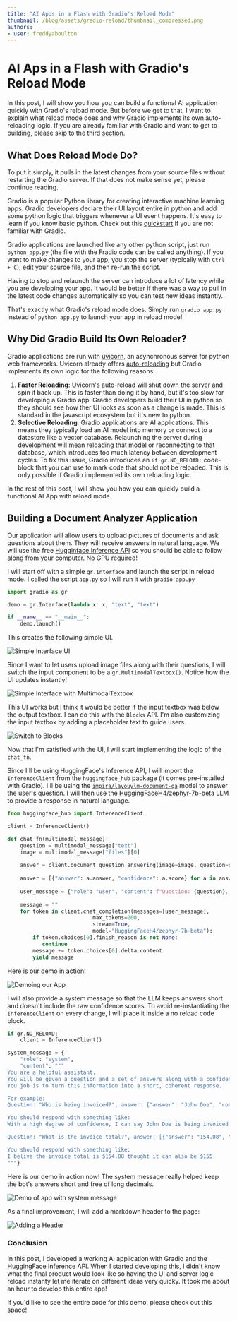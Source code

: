 ```yaml
---
title: "AI Apps in a Flash with Gradio's Reload Mode"
thumbnail: /blog/assets/gradio-reload/thumbnail_compressed.png
authors:
- user: freddyaboulton
---
```


# AI Aps in a Flash with Gradio's Reload Mode

In this post, I will show you how you can build a functional AI application quickly with Gradio's reload mode. But before we get to that, I want to explain what reload mode does and why Gradio implements its own auto-reloading logic. If you are already familiar with Gradio and want to get to building, please skip to the third [section](#building-a-document-analyzer-application).

## What Does Reload Mode Do?

To put it simply, it pulls in the latest changes from your source files without restarting the Gradio server. If that does not make sense yet, please continue reading.

Gradio is a popular Python library for creating interactive machine learning apps.
Gradio developers declare their UI layout entire in python and add some python logic that triggers whenever a UI event happens. It's easy to learn if you know basic python. Check out this [quickstart](https://www.gradio.app/guides/quickstart) if you are not familiar with Gradio.

Gradio applications are launched like any other python script, just run `python app.py` (the file with the Fradio code can be called anything). If you want to make changes to your app, you stop the server (typically with `Ctrl + C`), edit your source file, and then re-run the script.

Having to stop and relaunch the server can introduce a lot of latency while you are developing your app. It would be better if there was a way to pull in the latest code changes automatically so you can test new ideas instantly.

That's exactly what Gradio's reload mode does. Simply run `gradio app.py` instead of `python app.py` to launch your app in reload mode!

## Why Did Gradio Build Its Own Reloader?

Gradio applications are run with [uvicorn](https://www.uvicorn.org/), an asynchronous server for python web frameworks. Uvicorn already offers [auto-reloading](https://www.uvicorn.org/) but Gradio implements its own logic for the following reasons:

1. **Faster Reloading**: Uvicorn's auto-reload will shut down the server and spin it back up. This is faster than doing it by hand, but it's too slow for developing a Gradio app. Gradio developers build their UI in python so they should see how ther UI looks as soon as a change is made. This is standard in the javascript ecosystem but it's new to python. 
2. **Selective Reloading**: Gradio applications are AI applications. This means they typically load an AI model into memory or connect to a datastore like a vector database. Relaunching the server during development will mean reloading that model or reconnecting to that database, which introduces too much latency between development cycles. To fix this issue, Gradio introduces an `if gr.NO_RELOAD:` code-block that you can use to mark code that should not be reloaded. This is only possible if Gradio implemented its own reloading logic.

In the rest of this post, I will show you how you can quickly build a functional AI App with reload mode. 

## Building a Document Analyzer Application

Our application will allow users to upload pictures of documents and ask questions about them. They will receive answers in natural language. We will use the free [Hugginface Inference API](https://huggingface.co/docs/huggingface_hub/guides/inference) so you should be able to follow along from your computer. No GPU required!

I will start off with a simple `gr.Interface` and launch the script in reload mode. I called the script `app.py` so I will run it with `gradio app.py`

```python
import gradio as gr

demo = gr.Interface(lambda x: x, "text", "text")

if __name__ == "__main__":
    demo.launch()
```

This creates the following simple UI.

![Simple Interface UI](https://huggingface.co/datasets/huggingface/documentation-images/resolve/main/gradio-reload/starting-demo.png)

Since I want to let users upload image files along with their questions, I will switch the input component to be a `gr.MultimodalTextbox()`. Notice how the UI updates instantly!


![Simple Interface with MultimodalTextbox](https://huggingface.co/datasets/huggingface/documentation-images/resolve/main/gradio-reload/change_to_multimodal_tb.gif)

This UI works but I think it would be better if the input textbox was below the output textbox. I can do this with the `Blocks` API. I'm also customizing the input textbox by adding a placeholder text to guide users.


![Switch to Blocks](https://huggingface.co/datasets/huggingface/documentation-images/resolve/main/gradio-reload/switch_to_blocks.gif?download=true)


Now that I'm satisfied with the UI, I will start implementing the logic of the `chat_fn`.

Since I'll be using HuggingFace's Inference API, I will import the `InferenceClient` from the `huggingface_hub` package (it comes pre-installed with Gradio). I'll be using the [`impira/layouylm-document-qa`](https://huggingface.co/impira/layoutlm-document-qa) model to answer the user's question. I will then use the [HuggingFaceH4/zephyr-7b-beta](https://huggingface.co/HuggingFaceH4/zephyr-7b-beta) LLM to provide a response in natural language.


```python
from huggingface_hub import InferenceClient

client = InferenceClient()

def chat_fn(multimodal_message):
    question = multimodal_message["text"]
    image = multimodal_message["files"][0]
    
    answer = client.document_question_answering(image=image, question=question, model="impira/layoutlm-document-qa")
    
    answer = [{"answer": a.answer, "confidence": a.score} for a in answer]
   
    user_message = {"role": "user", "content": f"Question: {question}, answer: {answer}"}
   
    message = ""
    for token in client.chat_completion(messages=[user_message],
                           max_tokens=200, 
                           stream=True,
                           model="HuggingFaceH4/zephyr-7b-beta"):
        if token.choices[0].finish_reason is not None:
           continue
        message += token.choices[0].delta.content
        yield message
```


Here is our demo in action!

![Demoing our App](https://huggingface.co/datasets/huggingface/documentation-images/resolve/main/gradio-reload/demo_1.gif?download=true)


I will also provide a system message so that the LLM keeps answers short and doesn't include the raw confidence scores. To avoid re-instantiating the `InferenceClient` on every change, I will place it inside a no reload code block.

```python
if gr.NO_RELOAD:
    client = InferenceClient()

system_message = {
    "role": "system",
    "content": """
You are a helpful assistant.
You will be given a question and a set of answers along with a confidence score between 0 and 1 for each answer.
You job is to turn this information into a short, coherent response.

For example:
Question: "Who is being invoiced?", answer: {"answer": "John Doe", "confidence": 0.98}

You should respond with something like:
With a high degree of confidence, I can say John Doe is being invoiced.

Question: "What is the invoice total?", answer: [{"answer": "154.08", "confidence": 0.75}, {"answer": "155", "confidence": 0.25}

You should respond with something like:
I belive the invoice total is $154.08 thought it can also be $155.
"""}
```

Here is our demo in action now! The system message really helped keep the bot's answers short and free of long decimals.

![Demo of app with system message](https://huggingface.co/datasets/huggingface/documentation-images/resolve/main/gradio-reload/demo_3.gif)

As a final improvement, I will add a markdown header to the page:

![Adding a Header](https://huggingface.co/datasets/huggingface/documentation-images/resolve/main/gradio-reload/add_a_header.gif)


### Conclusion

In this post, I developed a working AI application with Gradio and the HuggingFace Inference API. When I started developing this, I didn't know what the final product would look like so having the UI and server logic reload instanty let me iterate on different ideas very quicky. It took me about an hour to develop this entire app!

If you'd like to see the entire code for this demo, please check out this [space](https://huggingface.co/spaces/freddyaboulton/document-analzer)!
